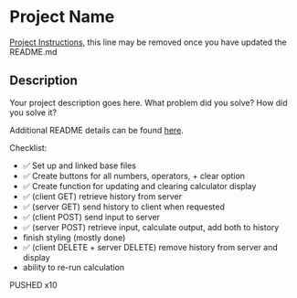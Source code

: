 # Project Name

[Project Instructions](./INSTRUCTIONS.md), this line may be removed once you have updated the README.md

## Description

Your project description goes here. What problem did you solve? How did you solve it?

Additional README details can be found [here](https://github.com/PrimeAcademy/readme-template/blob/master/README.md).


Checklist:
- ✅ Set up and linked base files
- ✅ Create buttons for all numbers, operators, + clear option 
- ✅ Create function for updating and clearing calculator display
- ✅ (client GET) retrieve history from server 
- ✅ (server GET) send history to client when requested
- ✅ (client POST) send input to server 
- ✅ (server POST) retrieve input, calculate output, add both to history
- finish styling (mostly done)
- ✅ (client DELETE + server DELETE) remove history from server and display
- ability to re-run calculation

PUSHED x10